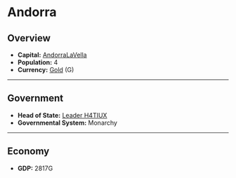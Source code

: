 # Andorra

## Overview

- **Capital:** [AndorraLaVella](AndorraLaVella)
- **Population:** 4
- **Currency:** [Gold](Gold) (G)

---

## Government

- **Head of State:** [Leader H4TIUX](H4TIUX)
- **Governmental System:** Monarchy

---

## Economy

- **GDP:** <!-- GDP -->2817G